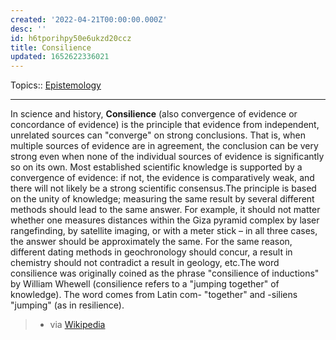 ```yaml
---
created: '2022-04-21T00:00:00.000Z'
desc: ''
id: h6tporihpy50e6ukzd20ccz
title: Consilience
updated: 1652622336021
---
```

   
Topics::  [Epistemology](../archive/epistemology.md)   
   
***   
In science and history, **Consilience** (also convergence of evidence or concordance of evidence) is the principle that evidence from independent, unrelated sources can "converge" on strong conclusions. That is, when multiple sources of evidence are in agreement, the conclusion can be very strong even when none of the individual sources of evidence is significantly so on its own. Most established scientific knowledge is supported by a convergence of evidence: if not, the evidence is comparatively weak, and there will not likely be a strong scientific consensus.The principle is based on the unity of knowledge; measuring the same result by several different methods should lead to the same answer. For example, it should not matter whether one measures distances within the Giza pyramid complex by laser rangefinding, by satellite imaging, or with a meter stick – in all three cases, the answer should be approximately the same. For the same reason, different dating methods in geochronology should concur, a result in chemistry should not contradict a result in geology, etc.The word consilience was originally coined as the phrase "consilience of inductions" by William Whewell (consilience refers to a "jumping together" of knowledge). The word comes from Latin com- "together" and -siliens "jumping" (as in resilience).    
> - via [Wikipedia](https://en.wikipedia.org/wiki/Consilience)